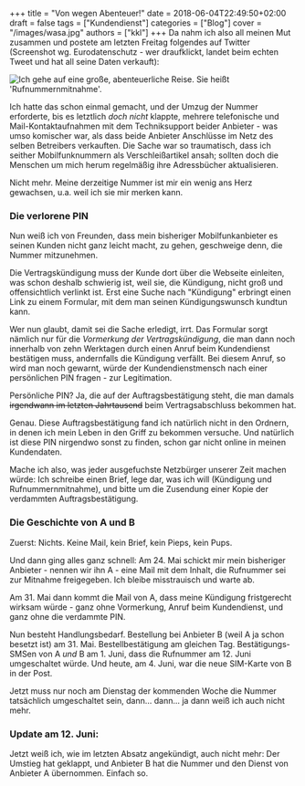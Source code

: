 +++
title = "Von wegen Abenteuer!"
date = 2018-06-04T22:49:50+02:00
draft = false
tags = ["Kundendienst"]
categories = ["Blog"]
cover = "/images/wasa.jpg"
authors = ["kkl"]
+++
Da nahm ich also all meinen Mut zusammen und postete am letzten Freitag folgendes auf Twitter (Screenshot wg. Eurodatenschutz - wer draufklickt, landet beim echten Tweet und hat all seine Daten verkauft):

<a href="https://twitter.com/konstantinklein/status/1002463870315835392" style="text-decoration:none;border: 0 none;"><img src="/images/abenteuertweet.png" alt="Ich gehe auf eine große, abenteuerliche Reise. Sie heißt 'Rufnummernmitnahme'." title="Ich gehe auf eine große, abenteuerliche Reise. Sie heißt 'Rufnummernmitnahme'." /></a>

Ich hatte das schon einmal gemacht, und der Umzug der Nummer erforderte, bis es letztlich *doch nicht* klappte, mehrere telefonische und Mail-Kontaktaufnahmen mit dem Techniksupport beider Anbieter - was umso komischer war, als dass beide Anbieter Anschlüsse im Netz des selben Betreibers verkauften. Die Sache war so traumatisch, dass ich seither Mobilfunknummern als Verschleißartikel ansah; sollten doch die Menschen um mich  herum regelmäßig ihre Adressbücher aktualisieren.

Nicht mehr. Meine derzeitige Nummer ist mir ein wenig ans Herz gewachsen, u.a. weil ich sie mir merken kann.

### Die verlorene PIN
Nun weiß ich von Freunden, dass mein bisheriger Mobilfunkanbieter es seinen Kunden nicht ganz leicht macht, zu gehen, geschweige denn, die Nummer mitzunehmen.

Die Vertragskündigung muss der Kunde dort über die Webseite einleiten, was schon deshalb schwierig ist, weil sie, die Kündigung, nicht groß und offensichtlich verlinkt ist. Erst eine Suche nach "Kündigung" erbringt einen Link zu einem Formular, mit dem man seinen Kündigungswunsch kundtun kann.

Wer nun glaubt, damit sei die Sache erledigt, irrt. Das Formular sorgt nämlich nur für die *Vormerkung der Vertragskündigung*, die man dann noch innerhalb von zehn Werktagen durch einen Anruf beim Kundendienst bestätigen muss, andernfalls die Kündigung verfällt. Bei diesem Anruf, so wird man noch gewarnt, würde der Kundendienstmensch nach einer persönlichen PIN fragen - zur Legitimation.

Persönliche PIN? Ja, die auf der Auftragsbestätigung steht, die man damals <del>irgendwann im letzten Jahrtausend</del> beim Vertragsabschluss bekommen hat.

Genau. Diese Auftragsbestätigung fand ich natürlich nicht in den Ordnern, in denen ich mein Leben in den Griff zu bekommen versuche. Und natürlich ist diese PIN nirgendwo sonst zu finden, schon gar nicht online in meinen Kundendaten.

Mache ich also, was jeder ausgefuchste Netzbürger unserer Zeit machen würde: Ich schreibe einen Brief, lege dar, was ich will (Kündigung und Rufnummernmitnahme), und bitte um die Zusendung einer Kopie der verdammten Auftragsbestätigung.

### Die Geschichte von A und B
Zuerst: Nichts. Keine Mail, kein Brief, kein Pieps, kein Pups.

Und dann ging alles ganz schnell: Am 24. Mai schickt mir mein bisheriger Anbieter  - nennen wir ihn A - eine Mail mit dem Inhalt, die Rufnummer sei zur Mitnahme freigegeben. Ich bleibe misstrauisch und warte ab.

Am 31. Mai dann kommt die Mail von A, dass meine Kündigung fristgerecht wirksam würde - ganz ohne Vormerkung, Anruf beim Kundendienst, und ganz ohne die verdammte PIN.

Nun besteht Handlungsbedarf. Bestellung bei Anbieter B (weil A ja schon besetzt ist) am 31. Mai. Bestellbestätigung am gleichen Tag. Bestätigungs-SMSen von A *und* B am 1. Juni, dass die Rufnummer am 12. Juni umgeschaltet würde. Und heute, am 4. Juni, war die neue SIM-Karte von B in der Post.

Jetzt muss nur noch am Dienstag der kommenden Woche die Nummer tatsächlich umgeschaltet sein, dann... dann... ja dann weiß ich auch nicht mehr.

### Update am 12. Juni:
Jetzt weiß ich, wie im letzten Absatz angekündigt, auch nicht mehr: Der Umstieg hat geklappt, und Anbieter B hat die Nummer und den Dienst von Anbieter A übernommen. Einfach so.
